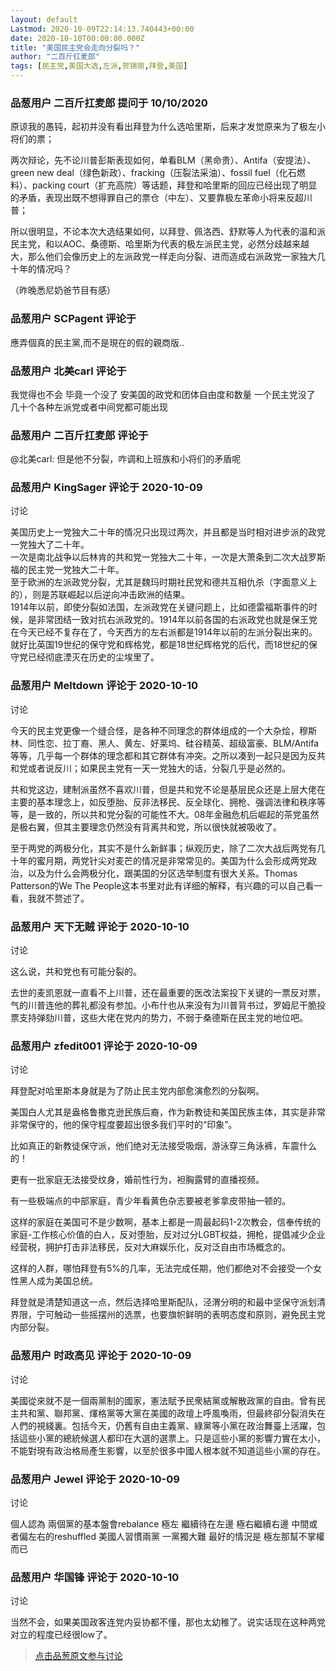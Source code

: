 ```yaml
---
layout: default
Lastmod: 2020-10-09T22:14:13.740443+00:00
date: 2020-10-10T00:00:00.000Z
title: "美国民主党会走向分裂吗？"
author: "二百斤扛麦郎"
tags: [民主党,美国大选,左派,贺锦丽,拜登,美国]
---
```



### 品葱用户 **二百斤扛麦郎** 提问于 10/10/2020
    
原谅我的愚钝，起初并没有看出拜登为什么选哈里斯，后来才发觉原来为了极左小将们的票；  
  
两次辩论，先不论川普彭斯表现如何，单看BLM（黑命贵）、Antifa（安提法）、green new deal（绿色新政）、fracking（压裂法采油）、fossil fuel（化石燃料）、packing court（扩充高院）等话题，拜登和哈里斯的回应已经出现了明显的矛盾，表现出既不想得罪自己的票仓（中左）、又要靠极左革命小将来反超川普；  
  
所以很明显，不论本次大选结果如何，以拜登、佩洛西、舒默等人为代表的温和派民主党，和以AOC、桑德斯、哈里斯为代表的极左派民主党，必然分歧越来越大，那么他们会像历史上的左派政党一样走向分裂、进而造成右派政党一家独大几十年的情况吗？  
  
（昨晚悉尼奶爸节目有感）
    
                

### 品葱用户 **SCPagent** 评论于 
        
應弄個真的民主黨,而不是現在的假的親商版..
        
                

### 品葱用户 **北美carl** 评论于 
        
我觉得也不会 毕竟一个没了 安美国的政党和团体自由度和数量 一个民主党没了 几十个各种左派党或者中间党都可能出现
        
                

### 品葱用户 **二百斤扛麦郎** 评论于 
        
@北美carl: 但是他不分裂，咋调和上班族和小将们的矛盾呢
        
                

### 品葱用户 **KingSager** 评论于 2020-10-09
讨论

        
美国历史上一党独大二十年的情况只出现过两次，并且都是当时相对进步派的政党一党独大了二十年。  
一次是南北战争以后林肯的共和党一党独大二十年，一次是大萧条到二次大战罗斯福的民主党一党独大二十年。  
至于欧洲的左派政党分裂，尤其是魏玛时期社民党和德共互相仇杀（字面意义上的），则是苏联崛起以后逆向冲击欧洲的结果。  
1914年以前，即使分裂如法国，左派政党在关键问题上，比如德雷福斯事件的时候，是非常团结一致对抗右派政党的。1914年以前各国的右派政党也就是保王党在今天已经不复存在了，今天西方的左右派都是1914年以前的左派分裂出来的。就好比英国19世纪的保守党和辉格党，都是18世纪辉格党的后代，而18世纪的保守党已经彻底湮灭在历史的尘埃里了。
        
                

### 品葱用户 **Meltdown** 评论于 2020-10-10
讨论

        
今天的民主党更像一个缝合怪，是各种不同理念的群体组成的一个大杂烩，穆斯林、同性恋、拉丁裔、黑人、黄左、好莱坞、硅谷精英、超级富豪、BLM/Antifa等等，几乎每一个群体的理念都和其它群体有冲突。之所以凑到一起只是因为反共和党或者说反川；如果民主党有一天一党独大的话，分裂几乎是必然的。  
  
共和党这边，建制派虽然不喜欢川普，但是共和党不论是基层民众还是上层大佬在主要的基本理念上，如反堕胎、反非法移民、反全球化、拥枪、强调法律和秩序等等，是一致的，所以共和党分裂的可能性不大。08年金融危机后崛起的茶党虽然是极右翼，但其主要理念仍然没有背离共和党，所以很快就被吸收了。  
  
至于两党的两极分化，其实不是什么新鲜事；纵观历史，除了二次大战后两党有几十年的蜜月期，两党针尖对麦芒的情况是非常常见的。美国为什么会形成两党政治，以及为什么会两极分化，跟美国的分区选举制度有很大关系。Thomas Patterson的We The People这本书里对此有详细的解释，有兴趣的可以自己看一看，我就不赘述了。
        
                

### 品葱用户 **天下无贼** 评论于 2020-10-10
讨论

        
这么说，共和党也有可能分裂的。  
  
去世的麦凯恩就一直看不上川普，还在最重要的医改法案投下关键的一票反对票，气的川普连他的葬礼都没有参加。小布什也从来没有为川普背书过，罗姆尼干脆投票支持弹劾川普，这些大佬在党内的势力，不弱于桑德斯在民主党的地位吧。
        
                

### 品葱用户 **zfedit001** 评论于 2020-10-09
讨论

        
拜登配对哈里斯本身就是为了防止民主党内部愈演愈烈的分裂啊。  
  
美国白人尤其是盎格鲁撒克逊民族后裔，作为新教徒和美国民族主体，其实是非常非常保守的，他的保守程度要超出很多我们平时的“印象”。  
  
比如真正的新教徒保守派，他们绝对无法接受吸烟，游泳穿三角泳裤，车震什么的！  
  
更有一批家庭无法接受纹身，婚前性行为，袒胸露臂的直播视频。  
  
有一些极端点的中部家庭，青少年看黄色杂志要被老爹拿皮带抽一顿的。  
  
这样的家庭在美国可不是少数啊，基本上都是一周最起码1-2次教会，信奉传统的家庭-工作核心价值的白人，反对堕胎，反对过分LGBT权益，拥枪，提倡减少企业经营税，拥护打击非法移民，反对大麻娱乐化，反对泛自由市场概念的。  
  
这样的人群，哪怕拜登有5%的几率，无法完成任期，他们都绝对不会接受一个女性黑人成为美国总统。  
  
拜登就是清楚知道这一点，然后选择哈里斯配队，泾渭分明的和最中坚保守派划清界限，宁可触动一些摇摆州的选票，也要旗帜鲜明的表明态度和原则，避免民主党内部分裂。
        
                

### 品葱用户 **时政高见** 评论于 2020-10-09
讨论

        
美國從來就不是一個兩黨制的國家，憲法賦予民衆結黨或解散政黨的自由。曾有民主共和黨、聯邦黨、煇格黨等大黨在美國的政壇上呼風喚雨，但最終卻分裂消失在人們的視綫裏。包括今天，仍舊有自由主義黨、綠黨等小黨在政治舞臺上活躍，包括這些小黨的總統候選人都印在大選的選票上。只是這些小黨的影響力實在太小，不能對現有政治格局產生影響，以至於很多中國人根本就不知道這些小黨的存在。
        
                

### 品葱用户 **Jewel** 评论于 2020-10-09
讨论

        
個人認為 兩個黨的基本盤會rebalance 極左 繼續待在左邊 極右繼續右邊 中間或者偏左右的reshuffled 美國人習慣兩黨 一黨獨大難 最好的情況是 極左那幫不掌權而已
        
                

### 品葱用户 **华国锋** 评论于 2020-10-10
讨论

        
当然不会，如果美国政客连党内妥协都不懂，那也太幼稚了。说实话现在这种两党对立的程度已经很low了。
        
                





> [点击品葱原文参与讨论](https://pincong.rocks/question/31987)

